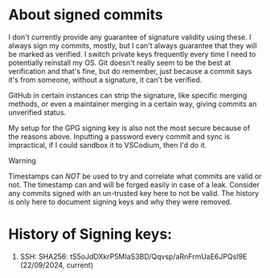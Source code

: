 # About signed commits

I don't currently provide any guarantee of signature validity using these. I always sign my commits, mostly, but I can't always guarantee that they will be marked as verified. I switch private keys frequently every time I need to potentially reinstall my OS. Git doesn't really seem to be the best at verification and that's fine, but do remember, just because a commit says it's from someone, without a signature, it can't be verified.

GitHub in certain instances can strip the signature, like specific merging methods, or even a maintainer merging in a certain way, giving commits an unverified status.

My setup for the GPG signing key is also not the most secure because of the reasons above. Inputting a password every commit and sync is impractical, if I could sandbox it to VSCodium, then I'd do it.

> [!WARNING]  
> Timestamps can *NOT* be used to try and correlate what commits are valid or not. The timestamp can and will be forged easily in case of a leak. Consider any commits signed with an un-trusted key here to not be valid. The history is only here to document signing keys and why they were removed. 

# History of Signing keys:

1. SSH: SHA256: tS5oJdDXkrP5MIaS3BD/Qqvsp/aRnFrmUaE6JPQsI9E (22/09/2024, current)
